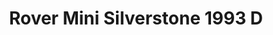 ---
    title: Rover Mini Silverstone 1993 D
    slug: Rover-Mini-Silverstone-1993-D
    description:
    code: Rover-Mini-Silverstone-1993-D
    image: https://cmdiy-archive.s3.us-east-1.amazonaws.com/adverts/images/Rover+Mini+Silverstone+1993+D.jpeg
    download: https://cmdiy-archive.s3.us-east-1.amazonaws.com/adverts/documents/Rover+Mini+Silverstone+1993+D.pdf
---